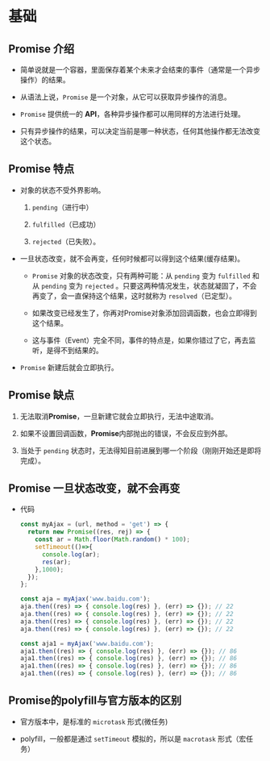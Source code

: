 # 基础

## Promise 介绍

  - 简单说就是一个容器，里面保存着某个未来才会结束的事件（通常是一个异步操作）的结果。

  - 从语法上说，`Promise` 是一个对象，从它可以获取异步操作的消息。

  - `Promise` 提供统一的 **API**，各种异步操作都可以用同样的方法进行处理。

  - 只有异步操作的结果，可以决定当前是哪一种状态，任何其他操作都无法改变这个状态。

## Promise 特点

  - 对象的状态不受外界影响。

    1.  `pending`（进行中）

    2.  `fulfilled`（已成功）

    3.  `rejected`（已失败）。

  - 一旦状态改变，就不会再变，任何时候都可以得到这个结果(缓存结果)。

      - `Promise` 对象的状态改变，只有两种可能：从 `pending` 变为 `fulfilled` 和从 `pending` 变为 `rejected` 。只要这两种情况发生，状态就凝固了，不会再变了，会一直保持这个结果，这时就称为 `resolved`（已定型）。

      - 如果改变已经发生了，你再对Promise对象添加回调函数，也会立即得到这个结果。

      - 这与事件（Event）完全不同，事件的特点是，如果你错过了它，再去监听，是得不到结果的。

  - `Promise` 新建后就会立即执行。

## Promise 缺点

1.  无法取消**Promise**，一旦新建它就会立即执行，无法中途取消。

2.  如果不设置回调函数，**Promise**内部抛出的错误，不会反应到外部。

3.  当处于 `pending` 状态时，无法得知目前进展到哪一个阶段（刚刚开始还是即将完成）。

## Promise 一旦状态改变，就不会再变

  - 代码

    ```javascript
    const myAjax = (url, method = 'get') => {
      return new Promise((res, rej) => {
        const ar = Math.floor(Math.random() * 100);
        setTimeout(()=>{
          console.log(ar);
          res(ar);
        },1000);
      });
    };

    const aja = myAjax('www.baidu.com');
    aja.then((res) => { console.log(res) }, (err) => {}); // 22
    aja.then((res) => { console.log(res) }, (err) => {}); // 22
    aja.then((res) => { console.log(res) }, (err) => {}); // 22
    aja.then((res) => { console.log(res) }, (err) => {}); // 22

    const aja1 = myAjax('www.baidu.com');
    aja1.then((res) => { console.log(res) }, (err) => {}); // 86
    aja1.then((res) => { console.log(res) }, (err) => {}); // 86
    aja1.then((res) => { console.log(res) }, (err) => {}); // 86
    aja1.then((res) => { console.log(res) }, (err) => {}); // 86
    ```

## Promise的polyfill与官方版本的区别

  - 官方版本中，是标准的 `microtask` 形式(微任务)

  - polyfill，一般都是通过 `setTimeout` 模拟的，所以是  `macrotask` 形式（宏任务）
